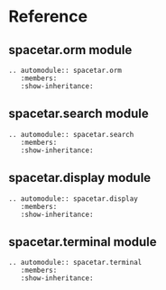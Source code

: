 # Reference

## spacetar.orm module

```{eval-rst}
.. automodule:: spacetar.orm
   :members:
   :show-inheritance:
```

## spacetar.search module

```{eval-rst}
.. automodule:: spacetar.search
   :members:
   :show-inheritance:
```

## spacetar.display module

```{eval-rst}
.. automodule:: spacetar.display
   :members:
   :show-inheritance:
```

## spacetar.terminal module

```{eval-rst}
.. automodule:: spacetar.terminal
   :members:
   :show-inheritance:
```
